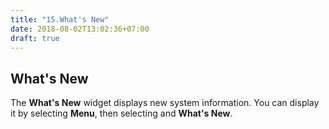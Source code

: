 ```yaml
---
title: "15.What's New"
date: 2018-08-02T13:02:36+07:00
draft: true
---
```


## What&#39;s New

The **What&#39;s New** widget displays new system information. You can display it by selecting **Menu**, then selecting and **What&#39;s New**.
